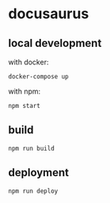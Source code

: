 # docusaurus

## local development

with docker:

```
docker-compose up
```

with npm:

```
npm start
```

## build

```
npm run build
```

## deployment

```
npm run deploy
```